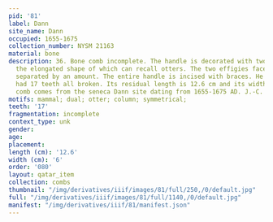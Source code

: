 ```yaml
---
pid: '81'
label: Dann
site_name: Dann
occupied: 1655-1675
collection_number: NYSM 21163
material: bone
description: 36. Bone comb incomplete. The handle is decorated with two carved animals
  the elongated shape of which can recall otters. The two effigies face each other
  separated by an amount. The entire handle is incised with braces. He originally
  had 17 teeth all broken. Its residual length is 12.6 cm and its width is 6 cm. This
  comb comes from the seneca Dann site dating from 1655-1675 AD. J.-C. (NYSM 21163
motifs: mammal; dual; otter; column; symmetrical;
teeth: '17'
fragmentation: incomplete
context_type: unk
gender:
age:
placement:
length (cm): '12.6'
width (cm): '6'
order: '080'
layout: qatar_item
collection: combs
thumbnail: "/img/derivatives/iiif/images/81/full/250,/0/default.jpg"
full: "/img/derivatives/iiif/images/81/full/1140,/0/default.jpg"
manifest: "/img/derivatives/iiif/81/manifest.json"
---
```

